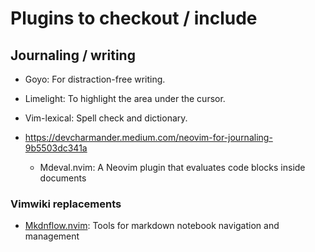 # Plugins to checkout / include

## Journaling / writing

- Goyo: For distraction-free writing.
- Limelight: To highlight the area under the cursor.
- Vim-lexical: Spell check and dictionary.
- https://devcharmander.medium.com/neovim-for-journaling-9b5503dc341a

  - Mdeval.nvim: A Neovim plugin that evaluates code blocks inside documents

### Vimwiki replacements

- [Mkdnflow.nvim](https://github.com/jakewvincent/mkdnflow.nvim): Tools for markdown notebook navigation and management
